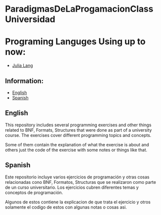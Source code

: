 # ParadigmasDeLaProgamacionClassUniversidad

# Programing Languges Using up to now:
- [Julia Lang](https://julialang.org/)

## Information:
- [English](#english)
- [Spanish](#spanish)


## English
This repository includes several programming exercises and other things related to BNF, Formats, Structures that were done as part of a university course. The exercises cover different programming topics and concepts.

Some of them contain the explanation of what the exercise is about and others just the code of the exercise with some notes or things like that.


## Spanish

Este repositorio incluye varios ejercicios de programación y otras cosas relacionadas cono BNF, Formatos, Structuras que se realizaron como parte de un curso universitario. Los ejercicios cubren diferentes temas y conceptos de programación.

Algunos de estos contiene la explicacion de que trata el ejercicio y otros solamente el codigo de estos con algunas notas o cosas asi.
